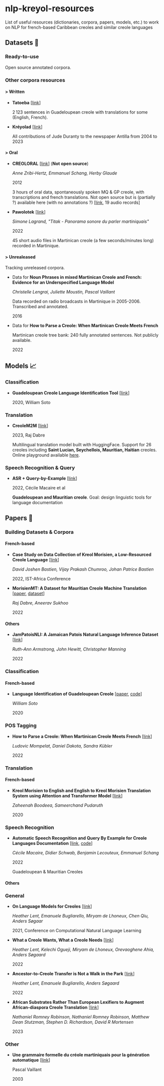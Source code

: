 # nlp-kreyol-resources
List of useful resources (dictionaries, corpora, papers, models, etc.) to work on NLP for french-based Caribbean creoles and similar creole languages

## Datasets :open_file_folder:
### Ready-to-use
Open source annotated corpora.

### Other corpora resources
#### > Written

* **Tatoeba** [[link](https://tatoeba.org/fr/sentences/show_all_in/gcf/und)]

    2 123 sentences in Guadeloupean creole with translations for some (English, French).

* **Kréyolad** [[link](https://www.potomitan.info/duranty/kreyolad.php)]

    All contributions of Jude Duranty to the newspaper Antilla from 2004 to 2023

#### > Oral

* **CREOLORAL** [[link](http://ircom.huma-num.fr/site/description_projet.php?projet=creoloral)] (**Not open source**)

  *Anne Zribi-Hertz, Emmanuel Schang, Herby Glaude*

  2012

  3 hours of oral data, spontaneously spoken MQ & GP creole, with transcriptions and french translations. Not open source but is (partially ?) available here (with no annotations ?) [[link](https://cocoon.huma-num.fr/exist/crdo/search2.xql?page=1&max=500&lang=fr&nonce=MTcyODE4Mg%3D%3D&language=http%3A%2F%2Flexvo.org%2Fid%2Fiso639-3%2Fgcf), 19 audio records]

* **Pawolotek** [[link](https://pawolotek.com/index.php/podcast-category/extraits/)]

  *Simone Lagrand, "Titak - Panorama sonore du parler martiniquais"*

  2022

  45 short audio files in Martinican creole (a few seconds/minutes long) recorded in Martinique.

#### > Unrealeased

Tracking unreleased corpora.

* Data for **Noun Phrases in mixed Martinican Creole and French: Evidence for an Underspecified Language Model**

    *Christelle Lengrai, Juliette Moustin, Pascal Vaillant*

    Data recorded on radio broadcasts in Martinique in 2005-2006. Transcribed and annotated.

    2016

* Data for **How to Parse a Creole: When Martinican Creole Meets French**
 
    Martinican creole tree bank: 240 fully annotated sentences. Not publicly available.

    2022


## Models :chart_with_upwards_trend:

### Classification

* **Guadeloupean Creole Language Identification Tool** [[link](https://gitlab.com/williamsotomartinez/gclit/)]

    2020, William Soto

### Translation
* **CreoleM2M** [[link](https://huggingface.co/prajdabre/CreoleM2M)]

    2023, Raj Dabre

    Multilingual translation model built with HuggingFace. Support for 26 creoles including **Saint Lucian, Seychellois, Mauritian, Haitian** creoles. Online playground available [here](https://huggingface.co/spaces/prajdabre/CreoleM2M).

### Speech Recognition & Query 
    
* **ASR + Query-by-Example** [[link](https://github.com/macairececile/ASR-QbE-creole)]
    
    2022, Cécile Macaire et al
   
   **Guadeloupean and Mauritian creole**. Goal: design linguistic tools for language documentation 
  
## Papers :page_with_curl:

### Building Datasets & Corpora
    
#### French-based

* **Case Study on Data Collection of Kreol Morisien, a Low-Resourced Creole Language** [[link](https://ieeexplore.ieee.org/document/9845658)]

   *David Joshen Bastien, Vijay Prakash Chumroo, Johan Patrice Bastien*

    2022, IST-Africa Conference

* **MorisienMT: A Dataset for Mauritian Creole Machine Translation** [[paper](https://arxiv.org/abs/2206.02421), [dataset](https://huggingface.co/datasets/prajdabre/KreolMorisienMT)]

    *Raj Dabre, Aneerav Sukhoo*

    2022
  
#### Others

  * **JamPatoisNLI: A Jamaican Patois Natural Language Inference Dataset** [[link](https://arxiv.org/abs/2212.03419)]

    *Ruth-Ann Armstrong, John Hewitt, Christopher Manning*

    2022

### Classification

#### French-based 

* **Language Identification of Guadeloupean Creole** [[paper](https://hal.science/hal-03047144/document), [code](https://gitlab.com/williamsotomartinez/gclit/)]

  *William Soto*

  2020

### POS Tagging 

* **How to Parse a Creole: When Martinican Creole Meets French** [[link](https://aclanthology.org/2022.coling-1.387.pdf)]

    *Ludovic Mompelat, Daniel Dakota, Sandra Kübler*

    2022

### Translation 

#### French-based 

* **Kreol Morisien to English and English to Kreol Morisien Translation System using Attention and Transformer Model** [[link](https://journal.uob.edu.bh/bitstream/handle/123456789/3918/paper%2012.pdf)]

    *Zaheenah Boodeea, Sameerchand Pudaruth* 

    2020

### Speech Recognition

* **Automatic Speech Recognition and Query By Example for Creole Languages Documentation** [[link](https://hal.science/hal-03625303/document), [code](https://github.com/macairececile/ASR-QbE-creole)]

    *Cécile Macaire, Didier Schwab, Benjamin Lecouteux, Emmanuel Schang*

    2022

    Guadeloupean & Mauritian Creoles

#### Others

### General 

* **On Language Models for Creoles** [[link](https://arxiv.org/abs/2305.13246)]

   *Heather Lent, Emanuele Bugliarello, Miryam de Lhoneux, Chen Qiu, Anders Søgaar* 

   2021, Conference on Computational Natural Language Learning 

* **What a Creole Wants, What a Creole Needs**  [[link](https://arxiv.org/abs/2206.00437)]

    *Heather Lent, Kelechi Ogueji, Miryam de Lhoneux, Orevaoghene Ahia, Anders Søgaard*

   2022

* **Ancestor-to-Creole Transfer is Not a Walk in the Park** [[link](https://arxiv.org/abs/2206.04371)]

    *Heather Lent, Emanuele Bugliarello, Anders Søgaard*

    2022

* **African Substrates Rather Than European Lexifiers to Augment African-diaspora Creole Translation** [[link](https://openreview.net/pdf?id=YKUv4sSOom)]

  *Nathaniel Romney Robinson, Nathaniel Romney Robinson, Matthew Dean Stutzman, Stephen D. Richardson, David R Mortensen*

  2023


### Other

* **Une grammaire formelle du créole martiniquais pour la génération automatique** [[link](https://aclanthology.org/2003.jeptalnrecital-long.24)]

  Pascal Vaillant

  2003
